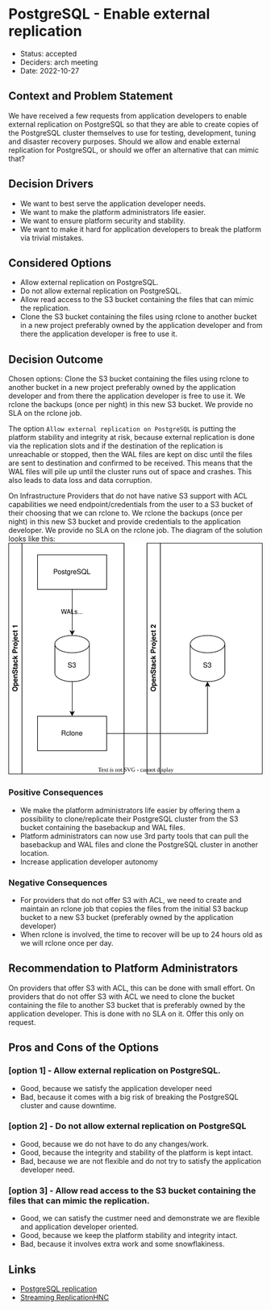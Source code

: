 # PostgreSQL - Enable external replication

* Status: accepted
* Deciders: arch meeting
* Date: 2022-10-27

## Context and Problem Statement

We have received a few requests from application developers to enable external replication on PostgreSQL so that they are able to create copies of the PostgreSQL cluster themselves to use for testing, development, tuning and disaster recovery purposes.
Should we allow and enable external replication for PostgreSQL, or should we offer an alternative that can mimic that?

## Decision Drivers

* We want to best serve the application developer needs.
* We want to make the platform administrators life easier.
* We want to ensure platform security and stability.
* We want to make it hard for application developers to break the platform via trivial mistakes.

## Considered Options

* Allow external replication on PostgreSQL.
* Do not allow external replication on PostgreSQL.
* Allow read access to the S3 bucket containing the files that can mimic the replication.
* Clone the S3 bucket containing the files using rclone to another bucket in a new project preferably owned by the application developer and from there the application developer is free to use it.

## Decision Outcome

Chosen options: Clone the S3 bucket containing the files using rclone to another bucket in a new project preferably owned by the application developer and from there the application developer is free to use it.
We rclone the backups (once per night) in this new S3 bucket.
We provide no SLA on the rclone job.

The option `Allow external replication on PostgreSQL` is putting the platform stability and integrity at risk, because external replication is done via the replication slots and if the destination of the replication is unreachable or stopped, then the WAL files are kept on disc until the files are sent to destination and confirmed to be received. This means that the WAL files will pile up until the cluster runs out of space and crashes. This also leads to data loss and data corruption.

On Infrastructure Providers that do not have native S3 support with ACL capabilities we need endpoint/credentials from the user to a S3 bucket of their choosing that we can rclone to. We rclone the backups (once per night) in this new S3 bucket and provide credentials to the application developer. We provide no SLA on the rclone job.
The diagram of the solution looks like this:
![Diagram](../img/adr-0027.drawio.svg)

### Positive Consequences

* We make the platform administrators life easier by offering them a possibility to clone/replicate their PostgreSQL cluster from the S3 bucket containing the basebackup and WAL files.
* Platform administrators can now use 3rd party tools that can pull the basebackup and WAL files and clone the PostgreSQL cluster in another location.
* Increase application developer autonomy

### Negative Consequences

* For providers that do not offer S3 with ACL, we need to create and maintain an rclone job that copies the files from the initial S3 backup bucket to a new S3 bucket (preferably owned by the application developer)
* When rclone is involved, the time to recover will be up to 24 hours old as we will rclone once per day.

## Recommendation to Platform Administrators

On providers that offer S3 with ACL, this can be done with small effort.
On providers that do not offer S3 with ACL we need to clone the bucket containing the file to another S3 bucket that is preferably owned by the application developer.
This is done with no SLA on it.
Offer this only on request.

## Pros and Cons of the Options <!-- optional -->

### [option 1] - Allow external replication on PostgreSQL.

* Good, because we satisfy the application developer need
* Bad, because it comes with a big risk of breaking the PostgreSQL cluster and cause downtime.

### [option 2] - Do not allow external replication on PostgreSQL

* Good, because we do not have to do any changes/work.
* Good, because the integrity and stability of the platform is kept intact.
* Bad, because we are not flexible and do not try to satisfy the application developer need.

### [option 3] - Allow read access to the S3 bucket containing the files that can mimic the replication.

* Good, we can satisfy the custmer need and demonstrate we are flexible and application developer oriented.
* Good, because we keep the platform stability and integrity intact.
* Bad, because it involves extra work and some snowflakiness.

## Links <!-- optional -->
* [PostgreSQL replication](https://www.postgresql.org/docs/current/runtime-config-replication.html)
* [Streaming ReplicationHNC](https://www.postgresql.org/docs/current/warm-standby.html#STREAMING-REPLICATION)
